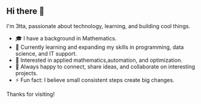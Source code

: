 ## Hi there 👋

I'm 3tta, passionate about technology, learning, and building cool things.

- 🎓 I have a background in Mathematics.
- 🌱 Currently learning and expanding my skills in programming, data science, and IT support.
- 🔬 Interested in applied mathematics,automation, and optimization.
- 🤝 Always happy to connect, share ideas, and collaborate on interesting projects.
- ⚡ Fun fact: I believe small consistent steps create big changes.

Thanks for visiting!
